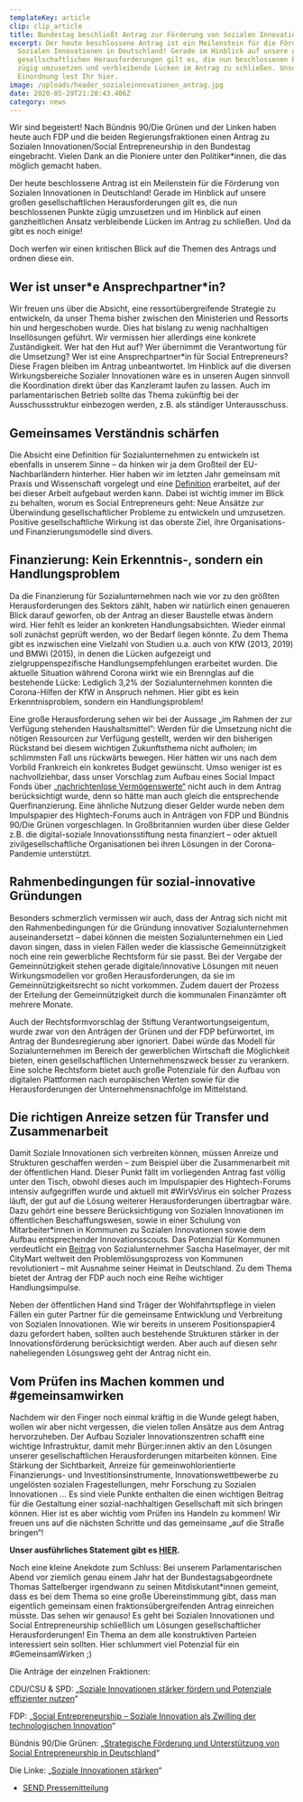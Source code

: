 ```yaml
---
templateKey: article
clip: clip_article
title: Bundestag beschließt Antrag zur Förderung von Sozialen Innovationen
excerpt: Der heute beschlossene Antrag ist ein Meilenstein für die Förderung von
  Sozialen Innovationen in Deutschland! Gerade im Hinblick auf unsere großen
  gesellschaftlichen Herausforderungen gilt es, die nun beschlossenen Punkte
  zügig umzusetzen und verbleibende Lücken im Antrag zu schließen. Unsere
  Einordnung lest Ihr hier.
image: /uploads/header_sozialeinnovationen_antrag.jpg
date: 2020-05-29T21:28:43.406Z
category: news
---
```

Wir sind begeistert! Nach Bündnis 90/Die Grünen und der Linken haben heute auch FDP und die beiden Regierungsfraktionen einen Antrag zu Sozialen Innovationen/Social Entrepreneurship in den Bundestag eingebracht. Vielen Dank an die Pioniere unter den Politiker*innen, die das möglich gemacht haben.

Der heute beschlossene Antrag ist ein Meilenstein für die Förderung von Sozialen Innovationen in Deutschland! Gerade im Hinblick auf unsere großen gesellschaftlichen Herausforderungen gilt es, die nun beschlossenen Punkte zügig umzusetzen und im Hinblick auf einen ganzheitlichen Ansatz verbleibende Lücken im Antrag zu schließen. Und da gibt es noch einige!

Doch werfen wir einen kritischen Blick auf die Themen des Antrags und ordnen diese ein.

## Wer ist unser\*e Ansprechpartner\*in?

Wir freuen uns über die Absicht, eine ressortübergreifende Strategie zu entwickeln, da unser Thema bisher zwischen den Ministerien und Ressorts hin und hergeschoben wurde. Dies hat bislang zu wenig nachhaltigen Insellösungen geführt. Wir vermissen hier allerdings eine konkrete Zuständigkeit. Wer hat den Hut auf? Wer übernimmt die Verantwortung für die Umsetzung? Wer ist eine Ansprechpartner*in für Social Entrepreneurs? Diese Fragen bleiben im Antrag unbeantwortet. Im Hinblick auf die diversen Wirkungsbereiche Sozialer Innovationen wäre es in unseren Augen sinnvoll die Koordination direkt über das Kanzleramt laufen zu lassen. Auch im parlamentarischen Betrieb sollte das Thema zukünftig bei der Ausschussstruktur einbezogen werden, z.B. als ständiger Unterausschuss.

## Gemeinsames Verständnis schärfen

Die Absicht eine Definition für Sozialunternehmen zu entwickeln ist ebenfalls in unserem Sinne – da hinken wir ja dem Großteil der EU-Nachbarländern hinterher. Hier haben wir im letzten Jahr gemeinsam mit Praxis und Wissenschaft vorgelegt und eine [Definition](https://www.send-ev.de/uploads/definition_socialentrepreneurship.pdf) erarbeitet, auf der bei dieser Arbeit aufgebaut werden kann. Dabei ist wichtig immer im Blick zu behalten, worum es Social Entrepreneurs geht: Neue Ansätze zur Überwindung gesellschaftlicher Probleme zu entwickeln und umzusetzen. Positive gesellschaftliche Wirkung ist das oberste Ziel, ihre Organisations- und Finanzierungsmodelle sind divers.

## Finanzierung: Kein Erkenntnis-, sondern ein Handlungsproblem

Da die Finanzierung für Sozialunternehmen nach wie vor zu den größten Herausforderungen des Sektors zählt, haben wir natürlich einen genaueren Blick darauf geworfen, ob der Antrag an dieser Baustelle etwas ändern wird. Hier fehlt es leider an konkreten Handlungsabsichten. Wieder einmal soll zunächst geprüft werden, wo der Bedarf liegen könnte. Zu dem Thema gibt es inzwischen eine Vielzahl von Studien u.a. auch von KfW (2013, 2019) und BMWi (2015), in denen die Lücken aufgezeigt und zielgruppenspezifische Handlungsempfehlungen erarbeitet wurden. Die aktuelle Situation während Corona wirkt wie ein Brennglas auf die bestehende Lücke: Lediglich 3,2% der Sozialunternehmen konnten die Corona-Hilfen der KfW in Anspruch nehmen. Hier gibt es kein Erkenntnisproblem, sondern ein Handlungsproblem!

Eine große Herausforderung sehen wir bei der Aussage „im Rahmen der zur Verfügung stehenden Haushaltsmittel”: Werden für die Umsetzung nicht die nötigen Ressourcen zur Verfügung gestellt, werden wir den bisherigen Rückstand bei diesem wichtigen Zukunftsthema nicht aufholen; im schlimmsten Fall uns rückwärts bewegen. Hier hätten wir uns nach dem Vorbild Frankreich ein konkretes Budget gewünscht. Umso weniger ist es nachvollziehbar, dass unser Vorschlag zum Aufbau eines Social Impact Fonds über [„nachrichtenlose Vermögenswerte“](https://www.send-ev.de/uploads/sif.pdf) nicht auch in dem Antrag berücksichtigt wurde, denn so hätte man auch gleich die entsprechende Querfinanzierung. Eine ähnliche Nutzung dieser Gelder wurde neben dem Impulspapier des Hightech-Forums auch in Anträgen von FDP und Bündnis 90/Die Grünen vorgeschlagen. In Großbritannien wurden über diese Gelder z.B. die digital-soziale Innovationsstiftung nesta finanziert – oder aktuell zivilgesellschaftliche Organisationen bei ihren Lösungen in der Corona-Pandemie unterstützt.

## Rahmenbedingungen für sozial-innovative Gründungen

Besonders schmerzlich vermissen wir auch, dass der Antrag sich nicht mit den Rahmenbedingungen für die Gründung innovativer Sozialunternehmen auseinandersetzt – dabei können die meisten Sozialunternehmen ein Lied davon singen, dass in vielen Fällen weder die klassische Gemeinnützigkeit noch eine rein gewerbliche Rechtsform für sie passt. Bei der Vergabe der Gemeinnützigkeit stehen gerade digitale/innovative Lösungen mit neuen Wirkungsmodellen vor großen Herausforderungen, da sie im Gemeinnützigkeitsrecht so nicht vorkommen. Zudem dauert der Prozess der Erteilung der Gemeinnützigkeit durch die kommunalen Finanzämter oft mehrere Monate.

Auch der Rechtsformvorschlag der Stiftung Verantwortungseigentum, wurde zwar von den Anträgen der Grünen und der FDP befürwortet, im Antrag der Bundesregierung aber ignoriert. Dabei würde das Modell für Sozialunternehmen im Bereich der gewerblichen Wirtschaft die Möglichkeit bieten, einen gesellschaftlichen Unternehmenszweck besser zu verankern. Eine solche Rechtsform bietet auch große Potenziale für den Aufbau von digitalen Plattformen nach europäischen Werten sowie für die Herausforderungen der Unternehmensnachfolge im Mittelstand.

## Die richtigen Anreize setzen für Transfer und Zusammenarbeit

Damit Soziale Innovationen sich verbreiten können, müssen Anreize und Strukturen geschaffen werden – zum Beispiel über die Zusammenarbeit mit der öffentlichen Hand. Dieser Punkt fällt im vorliegenden Antrag fast völlig unter den Tisch, obwohl dieses auch im Impulspapier des Hightech-Forums intensiv aufgegriffen wurde und aktuell mit #WirVsVirus ein solcher Prozess läuft, der gut auf die Lösung weiterer Herausforderungen übertragbar wäre. Dazu gehört eine bessere Berücksichtigung von Sozialen Innovationen im öffentlichen Beschaffungswesen, sowie in einer Schulung von Mitarbeiter*innen in Kommunen zu Sozialen Innovationen sowie dem Aufbau entsprechender Innovationsscouts. Das Potenzial für Kommunen verdeutlicht ein [Beitrag](https://medium.com/citymart/hey-mayors-why-arent-you-wooing-social-entrepreneurs-instead-of-startups-10e2a8f7b43e) von Sozialunternehmer Sascha Haselmayer, der mit CityMart weltweit den Problemlösungsprozess von Kommunen revolutioniert – mit Ausnahme seiner Heimat in Deutschland. Zu dem Thema bietet der Antrag der FDP auch noch eine Reihe wichtiger Handlungsimpulse.

Neben der öffentlichen Hand sind Träger der Wohlfahrtspflege in vielen Fällen ein guter Partner für die gemeinsame Entwicklung und Verbreitung von Sozialen Innovationen. Wie wir bereits in unserem Positionspapier4 dazu gefordert haben, sollten auch bestehende Strukturen stärker in der Innovationsförderung berücksichtigt werden. Aber auch auf diesen sehr naheliegenden Lösungsweg geht der Antrag nicht ein.

## Vom Prüfen ins Machen kommen und #gemeinsamwirken

Nachdem wir den Finger noch einmal kräftig in die Wunde gelegt haben, wollen wir aber nicht vergessen, die vielen tollen Ansätze aus dem Antrag hervorzuheben. Der Aufbau Sozialer Innovationszentren schafft eine wichtige Infrastruktur, damit mehr Bürger:innen aktiv an den Lösungen unserer gesellschaftlichen Herausforderungen mitarbeiten können. Eine Stärkung der Sichtbarkeit, Anreize für gemeinwohlorientierte Finanzierungs- und Investitionsinstrumente, Innovationswettbewerbe zu ungelösten sozialen Fragestellungen, mehr Forschung zu Sozialen Innovationen … Es sind viele Punkte enthalten die einen wichtigen Beitrag für die Gestaltung einer sozial-nachhaltigen Gesellschaft mit sich bringen können. Hier ist es aber wichtig vom Prüfen ins Handeln zu kommen! Wir freuen uns auf die nächsten Schritte und das gemeinsame „auf die Straße bringen“!

**Unser ausführliches Statement gibt es [HIER](https://www.send-ev.de/uploads/stellungnahme_antrag.pdf).**

Noch eine kleine Anekdote zum Schluss: Bei unserem Parlamentarischen Abend vor ziemlich genau einem Jahr hat der Bundestagsabgeordnete Thomas Sattelberger irgendwann zu seinen Mitdiskutant*innen gemeint, dass es bei dem Thema so eine große Übereinstimmung gibt, dass man eigentlich gemeinsam einen fraktionsübergreifenden Antrag einreichen müsste. Das sehen wir genauso! Es geht bei Sozialen Innovationen und Social Entrepreneurship schließlich um Lösungen gesellschaftlicher Herausforderungen! Ein Thema an dem alle konstruktiven Parteien interessiert sein sollten. Hier schlummert viel Potenzial für ein #GemeinsamWirken ;)

Die Anträge der einzelnen Fraktionen:

CDU/CSU & SPD: „[Soziale Innovationen stärker fördern und Potenziale effizienter nutzen](https://dip21.bundestag.de/dip21/btd/19/194/1919493.pdf)“

FDP: „[Social Entrepreneurship – Soziale Innovation als Zwilling der technologischen Innovation](https://dip21.bundestag.de/dip21/btd/19/182/1918238.pdf)“

Bündnis 90/Die Grünen: „[Strategische Förderung und Unterstützung von Social Entrepreneurship in Deutschland](https://dip21.bundestag.de/dip21/btd/19/085/1908567.pdf)“

Die Linke: „[Soziale Innovationen stärken](https://dip21.bundestag.de/dip21/btd/19/112/1911234.pdf)“

* [SEND Pressemitteilung](https://www.send-ev.de/uploads/pm_antrag.pdf)